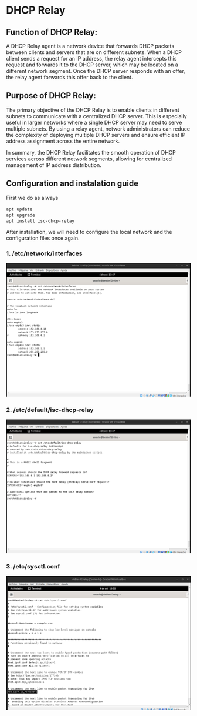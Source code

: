 # DHCP Relay
## Function of DHCP Relay:
A DHCP Relay agent is a network device that forwards DHCP packets between clients and servers that are on different subnets. When a DHCP client sends a request for an IP address, the relay agent intercepts this request and forwards it to the DHCP server, which may be located on a different network segment. Once the DHCP server responds with an offer, the relay agent forwards this offer back to the client.

## Purpose of DHCP Relay:
The primary objective of the DHCP Relay is to enable clients in different subnets to communicate with a centralized DHCP server. This is especially useful in larger networks where a single DHCP server may need to serve multiple subnets. By using a relay agent, network administrators can reduce the complexity of deploying multiple DHCP servers and ensure efficient IP address assignment across the entire network.

In summary, the DHCP Relay facilitates the smooth operation of DHCP services across different network segments, allowing for centralized management of IP address distribution.

## Configuration and instalation guide
First we do as always
```
apt update
apt upgrade
apt install isc-dhcp-relay
```
After installation, we will need to configure the local network and the configuration files once again.

### 1. /etc/network/interfaces
![img](/img/Net-relay.png)
### 2. /etc/default/isc-dhcp-relay
![img](/img/relay-config.png)
### 3. /etc/sysctl.conf
![img](/img/ipforwarding.png)
